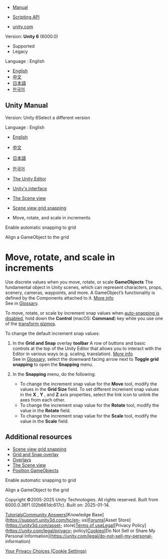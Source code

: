 [](https://docs.unity3d.com)

  * [Manual](../Manual/index.html)
  * [Scripting API](../ScriptReference/index.html)

  * [unity.com](https://unity.com/)

Version: **Unity 6** (6000.0)

  * Supported
  * Legacy

Language : English

  * [English](/Manual/SnapIncrements.html)
  * [中文](/cn/current/Manual/SnapIncrements.html)
  * [日本語](/ja/current/Manual/SnapIncrements.html)
  * [한국어](/kr/current/Manual/SnapIncrements.html)

[](https://docs.unity3d.com)

## Unity Manual

Version: Unity 6Select a different version

Language : English

  * [English](/Manual/SnapIncrements.html)
  * [中文](/cn/current/Manual/SnapIncrements.html)
  * [日本語](/ja/current/Manual/SnapIncrements.html)
  * [한국어](/kr/current/Manual/SnapIncrements.html)

  * [The Unity Editor](unity-editor.html)
  * [Unity's interface](UsingTheEditor.html)
  * [The Scene view](UsingTheSceneView.html)
  * [Scene view grid snapping](GridSnapping.html)
  * Move, rotate, and scale in increments

[](GridSnap.html)

Enable automatic snapping to grid

[](GridAlign.html)

Align a GameObject to the grid

# Move, rotate, and scale in increments

Use discrete values when you move, rotate, or scale **GameObjects** The
fundamental object in Unity scenes, which can represent characters, props,
scenery, cameras, waypoints, and more. A GameObject’s functionality is defined
by the Components attached to it. [More info](class-GameObject.html)  
See in [Glossary](Glossary.html#GameObject).

To move, rotate, or scale by increment snap values when [auto-snapping is
disabled](GridSnap.html), hold down the **Control** (macOS: **Command**) key
while you use one of the [transform gizmos](PositioningGameObjects.html).

To change the default increment snap values:

  1. In the **Grid and Snap** overlay **toolbar** A row of buttons and basic controls at the top of the Unity Editor that allows you to interact with the Editor in various ways (e.g. scaling, translation). [More info](Toolbar.html)  
See in [Glossary](Glossary.html#Toolbar), select the downward facing arrow
next to **Toggle grid snapping** to open the **Snapping** menu.

  2. In the **Snapping** menu, do the following: 
     * To change the increment snap value for the **Move** tool, modify the values in the **Grid Size** field. To set different increment snap values in the **X** , **Y** , and **Z** axis properties, select the link icon to unlink the axes from each other.
     * To change the increment snap value for the **Rotate** tool, modify the value in the **Rotate** field.
     * To change the increment snap value for the **Scale** tool, modify the value in the **Scale** field.

## Additional resources

  * [Scene view grid snapping](GridSnapping.html)
  * [Grid and Snap overlay](GridAndSnapOverlay.html)
  * [Overlays](overlays.html)
  * [The Scene view](UsingTheSceneView.html)
  * [Position GameObjects](PositioningGameObjects.html)

[](GridSnap.html)

Enable automatic snapping to grid

[](GridAlign.html)

Align a GameObject to the grid

Copyright ©2005-2025 Unity Technologies. All rights reserved. Built from
6000.0.36f1 (02b661dc617c). Built on: 2025-01-14.

[Tutorials](https://learn.unity.com/)[Community
Answers](https://answers.unity3d.com)[Knowledge
Base](https://support.unity3d.com/hc/en-
us)[Forums](https://forum.unity3d.com)[Asset Store](https://unity3d.com/asset-
store)[Terms of
use](https://docs.unity3d.com/Manual/TermsOfUse.html)[Legal](https://unity.com/legal)[Privacy
Policy](https://unity.com/legal/privacy-
policy)[Cookies](https://unity.com/legal/cookie-policy)[Do Not Sell or Share
My Personal Information](https://unity.com/legal/do-not-sell-my-personal-
information)

[Your Privacy Choices (Cookie Settings)](javascript:void\(0\);)

